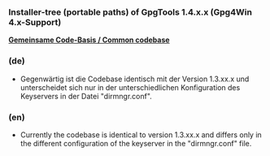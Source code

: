 ### Installer-tree (portable paths) of GpgTools 1.4.x.x (Gpg4Win 4.x-Support)

**[Gemeinsame Code-Basis / Common codebase](https://github.com/landsh-de/GpgTools/blob/main/v1.3/)**

### (de)
- Gegenwärtig ist die Codebase identisch mit der Version 1.3.xx.x und unterscheidet sich nur in der unterschiedlichen Konfiguration des Keyservers in der Datei "dirmngr.conf".

### (en)
- Currently the codebase is identical to version 1.3.xx.x and differs only in the different configuration of the keyserver in the "dirmngr.conf" file.

